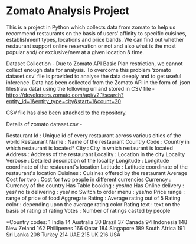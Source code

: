 # Zomato Analysis Project
This is a project in Python which collects data from zomato to help us recommend restaurants on the basis of users' affinity to specific cuisines, establishment types, locations and price bands. We can find out whether restaurant support online reservation or not and also what is the most popular and/ or exclusive/new at a given location & time.

Dataset Collection -
Due to Zomato API Basic Plan restriction, we cannot collect enough data for analysis. To overcome this problem ‘zomato dataset.csv’ file is provided to analyse the data deeply and to get useful inference.
Data has been collected from the Zomato API in the form of .json files(raw data) using the following url and stored in CSV file -
https://developers.zomato.com/api/v2.1/search?entity_id=1&entity_type=city&start=1&count=20

CSV file has also been attached to the repository.

Details of zomato dataset.csv -


Restaurant Id : Unique id of every restaurant across various cities of the world
Restaurant Name : Name of the restaurant
Country Code : Country in which restaurant is located*
City : City in which restaurant is located
Address : Address of the restaurant
Locality : Location in the city
Locality Verbose : Detailed description of the locality
Longitude : Longitude coordinate of the restaurant's location
Latitude : Latitude coordinate of the restaurant's location
Cuisines : Cuisines offered by the restaurant
Average Cost for two : Cost for two people in different currencies
Currency : Currency of the country
Has Table booking : yes/no
Has Online delivery : yes/ no
Is delivering : yes/ no
Switch to order menu : yes/no
Price range : range of price of food
Aggregate Rating : Average rating out of 5
Rating color : depending upon the average rating color
Rating text : text on the basis of rating of rating
Votes : Number of ratings casted by people

*Country codes:
1 India
14  Australia
30  Brazil
37  Canada
94  Indonesia
148 New Zeland
162 Phillipenes
166 Qatar
184 Singapore
189 South Africa
191 Sri Lanka
208 Turkey
214 UAE
215 UK
216 USA
